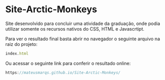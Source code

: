 # Site-Arctic-Monkeys

Site desenvolvido para concluir uma atividade da graduação, onde podia utilizar somente os recursos nativos do CSS, HTML e Javascrtipt.

Para ver o resultado final basta abrir no navegador o seguinte arquivo na raiz do projeto:

~~~javascript
index.html
~~~

Ou acessar o seguinte link para conferir o resultado online:

~~~javascript
https://mateusmarqs.github.io/Site-Arctic-Monkeys/
~~~
